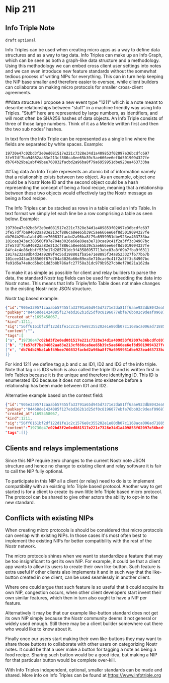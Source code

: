 Nip 211
=======

Info Triple Note
----------------

`draft` `optional` 

Info Triples can be used when creating micro apps as a way to define data structures and as a way to tag data.
Info Triples can make up an Info Graph, which can be seen as both a graph-like data structure and a methodology.
Using this methodology we can embed cross client user settings into notes and we can even introduce new feature standards without the somewhat tedious process of writing NIPs for everything.
This can in turn help keeping the NIP base smaller and therefore easier to oversee, while client builders can collaborate on making micro protocols for smaller cross-client agreements.


##data structure
I propose a new event type "1211" which is a note meant to describe relationships between "stuff" in a machine friendly way using Info Triples.
"Stuff" here are represented by large numbers, as identifiers, and will most often be SHA256 hashes of data objects.
An Info Triple consists of three of those large numbers.
Think of it as a Merkle written first and then the two sub nodes' hashes. 

In text form the Info Triple can be represented as a single line where the fields are separated by white spaces.
Example:
```
19730e47c02bd3f2e0ed081517e221c7328e34d1a409853f02097e36bcdfc697 3fe57df7ba94682aa83e213cf886ca8ee65b39c5ae666ee6ef8d5019094327fe db764b29ba1abf49bee760832facbd2a96ba8f79a6959951dbe923ea463733ba
```

##Tag data
An Info Triple represents an atomic bit of information namely that a relationship exists between two object. 
As an example, object one could be a Nostr Note ID and the second object could be a hash representing the concept of being a food recipe, meaning that a relationship between these two objects would effectively tag the Nostr message as being a food recipe. 

The Info Triples can be stacked as rows in a table called an Info Table. 
In text format we simply let each line be a row comprising a table as seen below.
Example:
```
19730e47c02bd3f2e0ed081517e221c7328e34d1a409853f02097e36bcdfc697 3fe57df7ba94682aa83e213cf886ca8ee65b39c5ae666ee6ef8d5019094327fe db764b29ba1abf49bee760832facbd2a96ba8f79a6959951dbe923ea463733ba
101cee343ac388560f87e704a3026a66e89ea3e710cae9c41f2a3ff3c84907bc 3fe57df7ba94682aa83e213cf886ca8ee65b39c5ae666ee6ef8d5019094327fe 84fc4c4e86cbbff530e17d285781dc9f43586957713abc83a8f09b7fba9f6311
1917a232a8db4d34a9289f4c56d198801fba5e71e8895f34a8523327f677b67b 101cee343ac388560f87e704a3026a66e89ea3e710cae9c41f2a3ff3c84907bc fe91d6a74e0cd5beb1dd3b8b786afc27758a31dc979b9527cb0ef70021a162da
```

To make it as simple as possible for client and relay builders to parse the data, the standard Nostr tag fields can be used for embedding the data into Nostr notes. 
This means that Info Triple/Info Table does not make changes to the existing Nostr note JSON structure.

Nostr tag based example:
```json
{"id":"905e339571caaabb57455fa33791a65d945d7371e2da81ff6aae923db8042ea0",
"pubkey":"84468de1424085f127ebd262b1d25df0c8196077ebfe76bb02c9deaf09687dee",
"created_at":1695458067,
"kind":1211,
"sig":"56ff6161bf2df122d1fe1c2c1576e8c355202e1e80db07c1168aca006ad7188562a7e89394cadf5c7f123007c7ce81ae72e9688fa19a365e2d66866157425b95",
"content":"",
"tags":[
["a", ”19730e47c02bd3f2e0ed081517e221c7328e34d1a409853f02097e36bcdfc697"],
["b", "3fe57df7ba94682aa83e213cf886ca8ee65b39c5ae666ee6ef8d5019094327fe"], 
["c", "db764b29ba1abf49bee760832facbd2a96ba8f79a6959951dbe923ea463733ba"],
]}
```

For kind 1211 we define tag a,b and c as ID1, ID2 and ID3 of the info triple.
Note that tag c is ID3 which is also called the triple ID and is written first in Info Tables because it is the unique and therefore identifying ID.
This ID is enumerated ID3 because it does not come into existence before a relationship has been made between ID1 and ID2.  

Alternative example based on the context field:
```json
{"id":"905e339571caaabb57455fa33791a65d945d7371e2da81ff6aae923db8042ea0",
"pubkey":"84468de1424085f127ebd262b1d25df0c8196077ebfe76bb02c9deaf09687dee",
"created_at":1695458067,
"kind":1211,
"sig":"56ff6161bf2df122d1fe1c2c1576e8c355202e1e80db07c1168aca006ad7188562a7e89394cadf5c7f123007c7ce81ae72e9688fa19a365e2d66866157425b95",
"content":”19730e47c02bd3f2e0ed081517e221c7328e34d1a409853f02097e36bcdfc697 3fe57df7ba94682aa83e213cf886ca8ee65b39c5ae666ee6ef8d5019094327fe db764b29ba1abf49bee760832facbd2a96ba8f79a6959951dbe923ea463733ba",
"tags":[]}
```

Clients and relays implementations
----------------------------------
Since this NIP require zero changes to the current Nostr note JSON structure and hence no change to existing client and relay software it is fair to call the NIP fully optional.

To participate in this NIP all a client (or relay) need to do is to implement compatibility with an existing Info Triple based protocol.
Another way to get started is for a client to create its own little Info Triple based micro protocol.
The protocol can be shared to give other actors the ability to opt-in to the new standard.


Conflicts with existing NIPs
----------------------------
When creating micro protocols is should be considered that micro protocols can overlap with existing NIPs.
In those cases it's most often best to implement the existing NIPs for better compatibility with the rest of the Nostr network.

The micro protocols shines when we want to standardize a feature that may be too insignificant to get its own NIP.
For example, it could be that a client app wants to allow its users to create their own like-button.
Such feature is extra useful if other clients also implements it and in such way that the like-button created in one client, can be used seamlessly in another client.

Where one could argue that such feature is so useful that it could acquire its own NIP, congestion occurs, when other client developers start invent their own similar features, which then in turn also ought to have a NIP per feature.

Alternatively it may be that our example like-button standard does not get its own NIP simply because the Nostr community deems it not general or widely used enough. Still there may be a client builder somewhere out there who would like to know about it.

Finally once our users start making their own like-buttons they may want to share those buttons to collaborate with other users on categorizing Nostr notes.
It could be that a user make a button for tagging  a note as being a food recipe. Sharing such button would be a good idea, but making a NIP for that particular button would be complete over-kill.

With Info Triples independent, optional, smaller standards can be made and shared. 
More info on Info Triples can be found at https://www.infotriple.org
